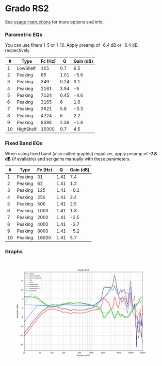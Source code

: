 # Grado RS2
See [usage instructions](https://github.com/jaakkopasanen/AutoEq#usage) for more options and info.

### Parametric EQs
You can use filters 1-5 or 1-10. Apply preamp of -6.4 dB or -6.4 dB, respectively.

|   # | Type      |   Fc (Hz) |    Q |   Gain (dB) |
|-----|-----------|-----------|------|-------------|
|   1 | LowShelf  |       105 | 0.7  |         6.5 |
|   2 | Peaking   |        85 | 1.01 |        -5.6 |
|   3 | Peaking   |       349 | 0.24 |         3.1 |
|   4 | Peaking   |      2161 | 3.94 |        -5   |
|   5 | Peaking   |      7124 | 0.45 |        -4.6 |
|   6 | Peaking   |      3165 | 6    |         1.9 |
|   7 | Peaking   |      3921 | 5.8  |        -3.3 |
|   8 | Peaking   |      4724 | 6    |         2.2 |
|   9 | Peaking   |      8388 | 2.36 |        -1.8 |
|  10 | HighShelf |     10000 | 0.7  |         4.5 |

### Fixed Band EQs
When using fixed band (also called graphic) equalizer, apply preamp of **-7.8 dB** (if available) and set gains manually with these parameters.

|   # | Type    |   Fc (Hz) |    Q |   Gain (dB) |
|-----|---------|-----------|------|-------------|
|   1 | Peaking |        31 | 1.41 |         7.4 |
|   2 | Peaking |        62 | 1.41 |         1.2 |
|   3 | Peaking |       125 | 1.41 |        -0.1 |
|   4 | Peaking |       250 | 1.41 |         2.4 |
|   5 | Peaking |       500 | 1.41 |         2.5 |
|   6 | Peaking |      1000 | 1.41 |         1.8 |
|   7 | Peaking |      2000 | 1.41 |        -2.5 |
|   8 | Peaking |      4000 | 1.41 |        -2.7 |
|   9 | Peaking |      8000 | 1.41 |        -5.2 |
|  10 | Peaking |     16000 | 1.41 |         5.7 |

### Graphs
![](./Grado%20RS2.png)
